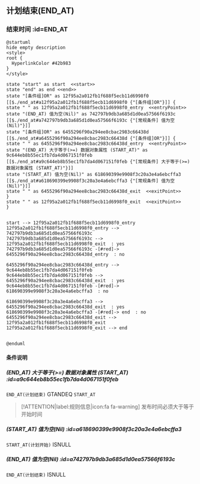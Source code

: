 ## 计划结束(END_AT) <!-- {docsify-ignore-all} -->

   

### 结束时间 :id=END_AT

```plantuml
@startuml
hide empty description
<style>
root {
  HyperlinkColor #42b983
}
</style>

state "start" as start  <<start>>
state "end" as end <<end>>
state "[条件组]OR" as 12f95a2a012fb1f688f5ecb11d6998f0 [[$./end_at#a12f95a2a012fb1f688f5ecb11d6998f0 {"[条件组]OR"}]] {
state " " as 12f95a2a012fb1f688f5ecb11d6998f0_entry  <<entryPoint>>
state "(END_AT) 值为空(Nil)" as 742797b9db3a685d1d0ea57566f6193c [[$./end_at#a742797b9db3a685d1d0ea57566f6193c {"[常规条件] 值为空(Nil)"}]]
state "[条件组]OR" as 6455296f90a294ee8cbac2983c66438d [[$./end_at#a6455296f90a294ee8cbac2983c66438d {"[条件组]OR"}]] {
state " " as 6455296f90a294ee8cbac2983c66438d_entry  <<entryPoint>>
state "(END_AT) 大于等于(>=) 数据对象属性 (START_AT)" as 9c644eb8b55ec1fb7da4d067151f0feb [[$./end_at#a9c644eb8b55ec1fb7da4d067151f0feb {"[常规条件] 大于等于(>=) 数据对象属性 (START_AT)"}]]
state "(START_AT) 值为空(Nil)" as 618690399e9908f3c20a3e4a6ebcffa3 [[$./end_at#a618690399e9908f3c20a3e4a6ebcffa3 {"[常规条件] 值为空(Nil)"}]]
state " " as 6455296f90a294ee8cbac2983c66438d_exit  <<exitPoint>>
}
state " " as 12f95a2a012fb1f688f5ecb11d6998f0_exit  <<exitPoint>>
}


start --> 12f95a2a012fb1f688f5ecb11d6998f0_entry 
12f95a2a012fb1f688f5ecb11d6998f0_entry --> 742797b9db3a685d1d0ea57566f6193c 
742797b9db3a685d1d0ea57566f6193c --> 12f95a2a012fb1f688f5ecb11d6998f0_exit  : yes
742797b9db3a685d1d0ea57566f6193c -[#red]-> 6455296f90a294ee8cbac2983c66438d_entry  : no

6455296f90a294ee8cbac2983c66438d_entry --> 9c644eb8b55ec1fb7da4d067151f0feb 
9c644eb8b55ec1fb7da4d067151f0feb --> 6455296f90a294ee8cbac2983c66438d_exit  : yes
9c644eb8b55ec1fb7da4d067151f0feb -[#red]-> 618690399e9908f3c20a3e4a6ebcffa3  : no

618690399e9908f3c20a3e4a6ebcffa3 --> 6455296f90a294ee8cbac2983c66438d_exit  : yes
618690399e9908f3c20a3e4a6ebcffa3 -[#red]-> end  : no
6455296f90a294ee8cbac2983c66438d_exit --> 12f95a2a012fb1f688f5ecb11d6998f0_exit 
12f95a2a012fb1f688f5ecb11d6998f0_exit --> end 


@enduml
```

#### 条件说明

##### (END_AT) 大于等于(>=) 数据对象属性 (START_AT) :id=a9c644eb8b55ec1fb7da4d067151f0feb



`END_AT(计划结束)` GTANDEQ  `START_AT`

> [!ATTENTION|label:规则信息|icon:fa fa-warning]
> 发布时间必须大于等于开始时间


##### (START_AT) 值为空(Nil) :id=a618690399e9908f3c20a3e4a6ebcffa3



`START_AT(计划开始)` ISNULL 

##### (END_AT) 值为空(Nil) :id=a742797b9db3a685d1d0ea57566f6193c



`END_AT(计划结束)` ISNULL 






